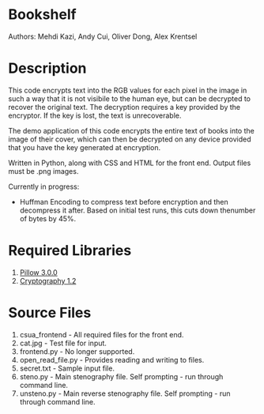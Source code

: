 # Bookshelf
Authors: Mehdi Kazi, Andy Cui, Oliver Dong, Alex Krentsel

# Description

This code encrypts text into the RGB values for each pixel in the image in such a way that it is not visibile to the human eye, but can be decrypted to recover the original text. The decryption requires a key provided by the encryptor. If the key is lost, the text is unrecoverable.

The demo application of this code encrypts the entire text of books into the image of their cover, which can then be decrypted on any device provided that you have the key generated at encryption. 

Written in Python, along with CSS and HTML for the front end. Output files must be .png images. 

Currently in progress: <br>
<ul>
<li>Huffman Encoding to compress text before encryption and then decompress it after. Based on initial test runs, this cuts down thenumber of bytes by 45%.
</ul>

# Required Libraries

1) [Pillow 3.0.0](https://pypi.python.org/pypi/Pillow/3.0.0) <br>
2) [Cryptography 1.2](https://cryptography.io/en/latest/)

# Source Files

1) csua_frontend - All required files for the front end. <br>
2) cat.jpg - Test file for input. <br>
3) frontend.py - No longer supported. <br>
4) open_read_file.py - Provides reading and writing to files. <br>
5) secret.txt - Sample input file. <br>
6) steno.py - Main stenography file. Self prompting - run through command line. <br>
7) unsteno.py - Main reverse stenography file. Self prompting - run through command line.
